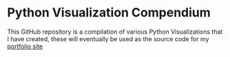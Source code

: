 # Python Visualization Compendium 

This GitHub repository is a compilation of various Python Visualizations that I have created, these will eventually be used as the source code for my [portfolio site](https://peige07.github.io/)

